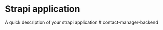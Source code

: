 # Strapi application

A quick description of your strapi application
#   c o n t a c t - m a n a g e r - b a c k e n d  
 